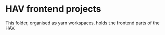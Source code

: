 # HAV frontend projects

This folder, organised as yarn workspaces, holds the frontend parts of the HAV.
